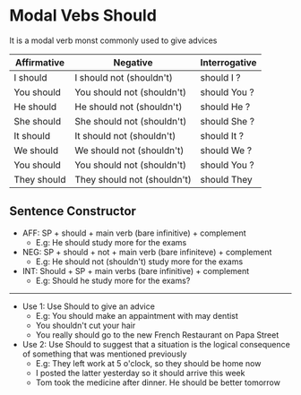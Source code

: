 # Modal Vebs Should

It is a modal verb monst commonly used to give advices

| Affirmative | Negative | Interrogative |
|-------|--------|-----------|
| I  should | I  should not (shouldn't) | should  I  ?|
| You should | You should not (shouldn't) | should  You ?|
| He should | He should not (shouldn't) | should  He ?|
| She should | She should not (shouldn't) | should  She ?|
| It should | It should not (shouldn't) | should  It ?|
| We should | We should not (shouldn't) | should  We ?|
| You should | You should not (shouldn't) | should  You ?|
| They should | They should not (shouldn't) | should  They |

## Sentence Constructor

- AFF: SP + should + main verb (bare infinitive) + complement
  - E.g: He should study more for the exams
- NEG: SP + should + not + main verb (bare infiniteve) + complement
  - E.g: He should not (shouldn't) study more for the exams
- INT: Should + SP + main verbs (bare infinitive) + complement
  - E.g: Should he study more for the exams?

***

- Use 1: Use Should to give an advice
  - E.g: You should make an appaintment with may dentist
  - You shouldn't cut your hair
  - You really should go to the new French Restaurant on Papa Street
- Use 2: Use Should to suggest that a situation is the logical consequence of something that was mentioned previously
  - E.g: They left work at 5 o'clock, so they should be home now
  - I posted the latter yesterday so it should arrive this week
  - Tom took the medicine after dinner. He should be better tomorrow
